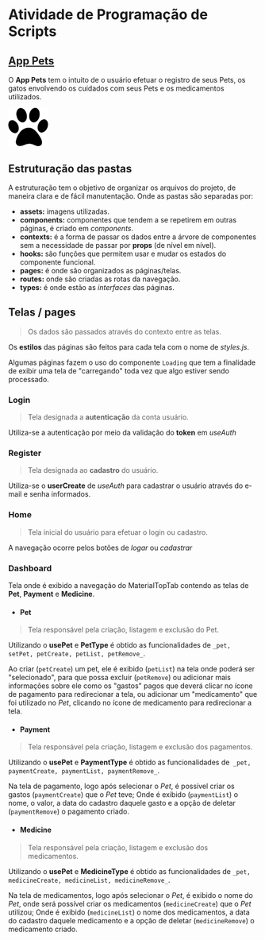 # Atividade de **Programação de Scripts**
## <a href="https://github.com/Jonathan-Assis/Prog_de_Scripts/tree/app-pets"> App Pets </a> 

O **App Pets** tem o intuito de o usuário efetuar o registro de seus Pets, os gatos envolvendo os cuidados com seus Pets e os medicamentos utilizados.

<img src="https://github.com/Jonathan-Assis/Prog_de_Scripts/blob/app-pets/assets/paw-dog.png" width="80">

## Estruturação das pastas
A estruturação tem o objetivo de organizar os arquivos do projeto, de maneira clara e de fácil manutentação.
Onde as pastas são separadas por:

- **assets:** imagens utilizadas.
- **components:** componentes que tendem a se repetirem em outras páginas, é criado em _components_.
- **contexts:** é a forma de passar os dados entre a árvore de componentes sem a necessidade de passar por **props** (de nível em nível).
- **hooks:** são funções que permitem usar e mudar os estados do componente funcional.
- **pages:** é onde são organizados as páginas/telas.
- **routes:** onde são criadas as rotas da navegação.
- **types:** é onde estão as _interfaces_ das páginas.
## Telas / **pages**
>Os dados são passados através do contexto entre as telas.

Os **estilos** das páginas são feitos para cada tela com o nome de _styles.js_.

Algumas páginas fazem o uso do componente ` Loading ` que tem a finalidade de exibir uma tela de "carregando" toda vez que algo estiver sendo processado.
### Login
>Tela designada a **autenticação** da conta usuário.

Utiliza-se a autenticação por meio da validação do **token** em _useAuth_
### Register
>Tela designada ao **cadastro** do usuário.

Utiliza-se o **userCreate** de _useAuth_ para cadastrar o usuário através do e-mail e senha informados.
### Home
>Tela inicial do usuário para efetuar o login ou cadastro.

A navegação ocorre pelos botões de _logar_ ou  _cadastrar_
### Dashboard
Tela onde é exibido a navegação do MaterialTopTab contendo as telas de **Pet**, **Payment** e **Medicine**.

- #### Pet
>Tela responsável pela criação, listagem e exclusão do Pet.

Utilizando o **usePet** e **PetType** é obtido as funcionalidades de `_pet, setPet, petCreate, petList, petRemove_`.

Ao criar (`petCreate`) um pet, ele é exibido (`petList`) na tela onde poderá ser "selecionado", para que possa excluir (`petRemove`) ou adicionar mais informações sobre ele como os "gastos" pagos que deverá clicar no ícone de pagamento para redirecionar a tela, ou adicionar um "medicamento" que foi utilizado no _Pet_, clicando no ícone de medicamento para redirecionar a tela.
- #### Payment
>Tela responsável pela criação, listagem e exclusão dos pagamentos.

Utilizando o **usePet** e **PaymentType** é obtido as funcionalidades de` _pet, paymentCreate, paymentList, paymentRemove_`.

Na tela de pagamento, logo após selecionar o _Pet_, é possível criar os gastos (`paymentCreate`) que o _Pet_ teve;
Onde é exibido (`paymentList`) o nome, o valor, a data do cadastro daquele gasto e a opção de deletar (`paymentRemove`) o pagamento criado.

- #### Medicine
>Tela responsável pela criação, listagem e exclusão dos medicamentos.

Utilizando o **usePet** e **MedicineType** é obtido as funcionalidades de `_pet, medicineCreate, medicineList, medicineRemove_`.

Na tela de medicamentos, logo após selecionar o _Pet_, é exibido o nome do _Pet_, onde será possível criar os medicamentos (`medicineCreate`) que o _Pet_ utilizou;
Onde é exibido (`medicineList`) o nome dos medicamentos, a data do cadastro daquele medicamento e a opção de deletar (`medicineRemove`) o medicamento criado.
